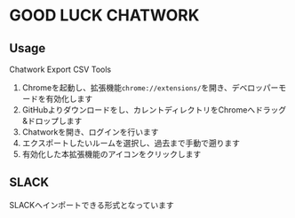 
# GOOD LUCK CHATWORK

## Usage
Chatwork Export CSV Tools

1. Chromeを起動し、拡張機能`chrome://extensions/`を開き、デベロッパーモードを有効化します
2. GitHubよりダウンロードをし、カレントディレクトリをChromeへドラッグ&ドロップします
3. Chatworkを開き、ログインを行います
4. エクスポートしたいルームを選択し、過去まで手動で遡ります
5. 有効化した本拡張機能のアイコンをクリックします

## SLACK
SLACKへインポートできる形式となっています